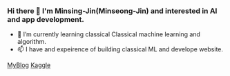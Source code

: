 ### Hi there 👋 I'm Minsing-Jin(Minseong-Jin) and interested in AI and app development.

- 🌱 I’m currently learning classical Classical machine learning and algorithm.
- 📫 I have and expeirence of building classical ML and develope website.


[MyBlog](#https://velog.io/@minsing-jin)
[Kaggle](#https://www.kaggle.com/minsingjinkinghee)

<!--
**minsing-jin/minsing-Jin** is a ✨ _special_ ✨ repository because its `README.md` (this file) appears on your GitHub profile.

Here are some ideas to get you started:

- 🔭 I’m currently working on ...
- 🌱 I’m currently learning ...
- 👯 I’m looking to collaborate on ...
- 🤔 I’m looking for help with ...
- 💬 Ask me about ...
- 📫 How to reach me: ...
- 😄 Pronouns: ...
- ⚡ Fun fact: ...
-->
